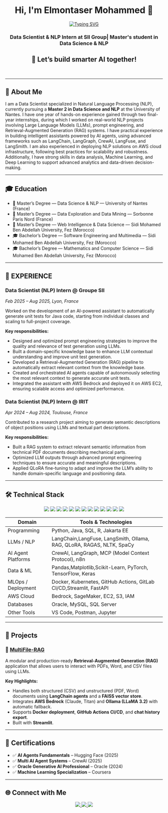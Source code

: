 <h1 align="center">Hi, I'm Elmontaser Mohammed 👋</h1>

<p align="center">
  <a href="https://readme-typing-svg.herokuapp.com?font=Fira+Code&pause=1000&center=true&width=435&lines=Welcome+to+Elmontaser's+GitHub!+💡">
    <img src="https://readme-typing-svg.herokuapp.com?font=Fira+Code&pause=1000&center=true&width=435&lines=Welcome+to+Elmontaser's+GitHub!+💡" alt="Typing SVG" />
  </a>
</p>

<h3 align="center"> Data Scientist & NLP Intern at SII Group| Master's student in Data Science & NLP </h3>


<h2 align="center">🤖 Let’s build smarter AI together!</h2>

<br/>


---

## 🧠 About Me

I am a Data Scientist specialized in Natural Language Processing (NLP), currently pursuing a **Master 2 in Data Science and NLP** at the University of Nantes. 
I have one year of hands-on experience gained through two final-year internships, during which I worked on real-world NLP projects involving Large Language Models (LLMs), prompt engineering, and Retrieval-Augmented Generation (RAG) systems.
I have practical experience in building intelligent assistants powered by AI agents, using advanced frameworks such as LangChain, LangGraph, CrewAI, LangFuse, and LangSmith.
I am also experienced in deploying NLP solutions on AWS cloud infrastructure, following best practices for scalability and robustness.
Additionally, I have strong skills in data analysis, Machine Learning, and Deep Learning to support advanced analytics and data-driven decision-making.

---

## 🎓 Education

- 📘 Master’s Degree  — Data Science & NLP — University of Nantes (France)  
- 📘 Master’s Degree — Data Exploration and Data Mining  — Sorbonne Paris Nord (France)   
- 📘 Master’s Degree  — Web Intelligence & Data Science — Sidi Mohamed Ben Abdellah University, Fez  (Morocco)
- 🎓 Bachelor’s Degree —  Software Engineering and Multimedia  — Sidi Mohamed Ben Abdellah University, Fez (Morocco) 
- 🎓 Bachelor’s Degree — Mathematics and Computer Science  — Sidi Mohamed Ben Abdellah University, Fez (Morocco)  

---
## 💼 EXPERIENCE
### Data Scientist (NLP) Intern @ Groupe SII 
*Feb 2025 – Aug 2025, Lyon, France* 

Worked on the development of an AI-powered assistant to automatically generate unit tests for Java code, starting from individual classes and scaling to full-project coverage.

**Key responsibilities:**

- Designed and optimized prompt engineering strategies to improve the quality and relevance of test generation using LLMs.
- Built a domain-specific knowledge base to enhance LLM contextual understanding and improve unit test generation.
- Developed a Retrieval-Augmented Generation (RAG) pipeline to automatically extract relevant context from the knowledge base.
- Created and orchestrated AI agents capable of autonomously selecting the most relevant context to generate accurate unit tests.
- Integrated the assistant with AWS Bedrock and deployed it on AWS EC2, ensuring scalable access and optimized performance.


### Data Scientist (NLP) Intern @ IRIT 
*Apr 2024 – Aug 2024, Toulouse, France*

Contributed to a research project aiming to generate semantic descriptions of object positions using LLMs and textual part descriptions.

**Key responsibilities:**

- Built a RAG system to extract relevant semantic information from technical PDF documents describing mechanical parts.
- Optimized LLM outputs through advanced prompt engineering techniques to ensure accurate and meaningful descriptions.
- Applied QLoRA fine-tuning to adapt and improve the LLM’s ability to handle domain-specific language and positioning data.
---

## 🛠 Technical Stack

<p align="center">
  <img src="https://img.shields.io/badge/Python-3776AB?style=for-the-badge&logo=python&logoColor=white"/>
  <img src="https://img.shields.io/badge/AWS-FF9900?style=for-the-badge&logo=amazonaws&logoColor=white"/>
  <img src="https://img.shields.io/badge/LangChain-000000?style=for-the-badge&logo=langchain&logoColor=white"/>
  <img src="https://img.shields.io/badge/LangGraph-7289DA?style=for-the-badge&logo=graph&logoColor=white"/>
  <img src="https://img.shields.io/badge/CrewAI-912CEE?style=for-the-badge&logo=robotframework&logoColor=white"/>
  <img src="https://img.shields.io/badge/NLP-9146FF?style=for-the-badge&logo=spacy&logoColor=white"/>
  <img src="https://img.shields.io/badge/LLMs-8A2BE2?style=for-the-badge&logo=openai&logoColor=white"/>
  <img src="https://img.shields.io/badge/Agentic%20AI-20B2AA?style=for-the-badge&logo=semanticweb&logoColor=white"/>
  <img src="https://img.shields.io/badge/Machine%20Learning-0A66C2?style=for-the-badge&logo=scikitlearn&logoColor=white"/>
  <img src="https://img.shields.io/badge/Deep%20Learning-FF1493?style=for-the-badge&logo=pytorch&logoColor=white"/>
  <img src="https://img.shields.io/badge/Docker-2496ED?style=for-the-badge&logo=docker&logoColor=white"/>
  <img src="https://img.shields.io/badge/Kubernetes-326CE5?style=for-the-badge&logo=kubernetes&logoColor=white"/>
  <img src="https://img.shields.io/badge/GitLab%20CI%2FCD-FC6D26?style=for-the-badge&logo=gitlab&logoColor=white"/>
</p>



| Domain              | Tools & Technologies                                                                  |
|---------------------|---------------------------------------------------------------------------------------|
| Programming         | Python, Java, SQL, R, Jakarta EE                                                      |
| LLMs / NLP          | LangChain,LangFuse, LangSmith, Ollama, RAG, QLoRA, RAGAS, NLTK, SpaCy                 |
| AI Agent Platforms  | CrewAI, LangGraph, MCP (Model Context Protocol), n8n                                  |
| Data & ML           | Pandas,Matplotlib,Scikit-Learn, PyTorch, TensorFlow, Keras                            |
| MLOps / Deployment  | Docker, Kubernetes, GitHub Actions, GitLab CI/CD,Streamlit, FastAPI                   |
| AWS Cloud           | Bedrock, SageMaker, EC2, S3, IAM                                                      |
| Databases           | Oracle, MySQL, SQL Server                                                             |
| Other Tools         | VS Code, Postman, Jupyter                                                             |

---

## 🚀 Projects

### 📂 [MultiFile-RAG](https://github.com/elmontaser1998/MULTI_FILE-Rag)
A modular and production-ready **Retrieval-Augmented Generation (RAG)** application that allows users to interact with PDFs, Word, and CSV files using LLMs.

**Key Highlights:**
- Handles both structured (CSV) and unstructured (PDF, Word) documents using **LangChain agents** and a **FAISS vector store**.
- Integrates **AWS Bedrock** (Claude, Titan) and **Ollama (LLaMA 3.2)** with automatic fallback.
- Supports **Docker deployment**, **GitHub Actions CI/CD**, and **chat history export**.
- Built with **Streamlit**.


---

## 🧪 Certifications

- ✅ **AI Agents Fundamentals** – Hugging Face (2025)  
- ✅ **Multi AI Agent Systems** – CrewAI (2025)  
- ✅ **Oracle Generative AI Professional** – Oracle (2024)  
- ✅ **Machine Learning Specialization** – Coursera   


---

## 🌐 Connect with Me

<p align="center">
  <a href="mailto:elmontaser.mohammed1@gmail.com">
    <img src="https://img.shields.io/badge/Email-D14836?style=for-the-badge&logo=gmail&logoColor=white"/>
  </a>
  <a href="https://www.linkedin.com/in/elmontaser-mohammed/">
    <img src="https://img.shields.io/badge/LinkedIn-0A66C2?style=for-the-badge&logo=linkedin&logoColor=white"/>
  </a>
  <a href="https://github.com/elmontaser1998">
    <img src="https://img.shields.io/badge/GitHub-181717?style=for-the-badge&logo=github&logoColor=white"/>
  </a>
</p>
